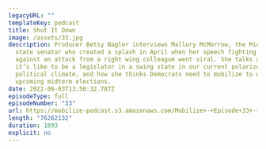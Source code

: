 ```yaml
---
legacyURL: ""
templateKey: podcast
title: Shut It Down
image: /assets/33.jpg
description: Producer Betsy Nagler interviews Mallory McMorrow, the Michigan
  state senator who created a splash in April when her speech fighting back
  against an attack from a right wing colleague went viral. She talks about what
  it’s like to be a legislator in a swing state in our current polarized
  political climate, and how she thinks Democrats need to mobilize to win in the
  upcoming midterm elections.
date: 2022-06-03T13:50:32.787Z
episodeType: full
episodeNumber: "33"
url: https://mobilize-podcast.s3.amazonaws.com/Mobilize+-+Episode+33+-+Shut+It+Down.mp3
length: "76262132"
duration: 1893
explicit: no
---
```

